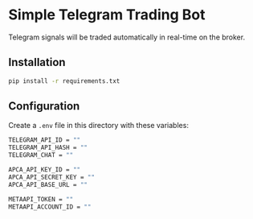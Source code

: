 # Simple Telegram Trading Bot

Telegram signals will be traded automatically in real-time on the broker.

## Installation

```bash
pip install -r requirements.txt
```

## Configuration

Create a `.env` file in this directory with these variables:

```bash
TELEGRAM_API_ID = ""
TELEGRAM_API_HASH = ""
TELEGRAM_CHAT = ""

APCA_API_KEY_ID = ""
APCA_API_SECRET_KEY = ""
APCA_API_BASE_URL = ""

METAAPI_TOKEN = ""
METAAPI_ACCOUNT_ID = ""
```
